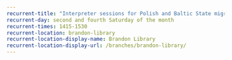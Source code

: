 ```yaml
---
recurrent-title: "Interpreter sessions for Polish and Baltic State migrants with Eva Haladus"
recurrent-day: second and fourth Saturday of the month
recurrent-times: 1415-1530
recurrent-location: brandon-library
recurrent-location-display-name: Brandon Library
recurrent-location-display-url: /branches/brandon-library/
---
```

